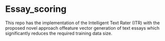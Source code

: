 # Essay_scoring
This repo has the implementation of the Intelligent Text Rater (ITR) with the proposed novel approach offeature vector generation of text essays which significantly reduces the required training data size.
